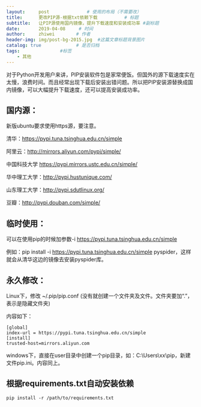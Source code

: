 ```yaml
---
layout:     post              # 使用的布局（不需要改）
title:      更改PIP源-根据txt依赖下载          # 标题
subtitle:   让PIP源使用国内镜像，提升下载速度和安装成功率 #副标题
date:       2019-04-08     # 时间
author:     zhiwei        # 作者
header-img: img/post-bg-2015.jpg  #这篇文章标题背景图片
catalog: true             # 是否归档
tags:               #标签
    - 其他
---
```


对于Python开发用户来讲，PIP安装软件包是家常便饭。但国外的源下载速度实在太慢，浪费时间。而且经常出现下载后安装出错问题。所以把PIP安装源替换成国内镜像，可以大幅提升下载速度，还可以提高安装成功率。

## 国内源：

新版ubuntu要求使用https源，要注意。

清华：https://pypi.tuna.tsinghua.edu.cn/simple

阿里云：http://mirrors.aliyun.com/pypi/simple/

中国科技大学 https://pypi.mirrors.ustc.edu.cn/simple/

华中理工大学：http://pypi.hustunique.com/

山东理工大学：http://pypi.sdutlinux.org/ 

豆瓣：http://pypi.douban.com/simple/

## 临时使用：

可以在使用pip的时候加参数-i https://pypi.tuna.tsinghua.edu.cn/simple

例如：pip install -i https://pypi.tuna.tsinghua.edu.cn/simple pyspider，这样就会从清华这边的镜像去安装pyspider库。
 

## 永久修改：

Linux下，修改 ~/.pip/pip.conf (没有就创建一个文件夹及文件。文件夹要加“.”，表示是隐藏文件夹)

内容如下：

```
[global]
index-url = https://pypi.tuna.tsinghua.edu.cn/simple
[install]
trusted-host=mirrors.aliyun.com
```

windows下，直接在user目录中创建一个pip目录，如：C:\Users\xx\pip，新建文件pip.ini。内容同上。

## 根据requirements.txt自动安装依赖

```
pip install -r /path/to/requirements.txt
```